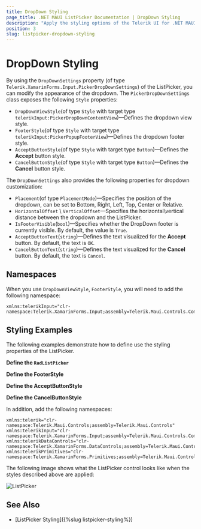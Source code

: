 ```yaml
---
title: DropDown Styling
page_title: .NET MAUI ListPicker Documentation | DropDown Styling
description: "Apply the styling options of the Telerik UI for .NET MAUI ListPicker DropDown"
position: 3
slug: listpicker-dropdown-styling
---
```


# DropDown Styling

By using the `DropDownSettings` property (of type `Telerik.XamarinForms.Input.PickerDropDownSettings`) of the ListPicker, you can modify the appearance of the dropdown. The `PickerDropDownSettings` class exposes the following `Style` properties:

* `DropDownViewStyle`(of type `Style` with target type `telerikInput:PickerDropDownContentView`)&mdash;Defines the dropdown view style.
* `FooterStyle`(of type `Style` with target type `telerikInput:PickerPopupFooterView`)&mdash;Defines the dropdown footer style.
* `AcceptButtonStyle`(of type `Style` with target type `Button`)&mdash;Defines the **Accept** button style.
* `CancelButtonStyle`(of type `Style` with target type `Button`)&mdash;Defines the **Cancel** button style.

The `DropDownSettings` also provides the following properties for dropdown customization:

* `Placement`(of type `PlacementMode`)&mdash;Specifies the position of the dropdown, can be set to Bottom, Right, Left, Top, Center or Relative.
* `HorizontalOffset` \ `VerticalOffset`&mdash;Specifies the horizontal\vertical distance between the dropdown and the ListPicker.
* `IsFooterVisible`(`bool`)&mdash;Specifies whether the DropDown footer is currently visible. By default, the value is `True`.
* `AcceptButtonText`(`string`)&mdash;Defines the text visualized for the **Accept** button. By default, the text is `OK`.
* `CancelButtonText`(`string`)&mdash;Defines the text visualized for the **Cancel** button. By default, the text is `Cancel`.

## Namespaces

When you use `DropDownViewStyle`, `FooterStyle`, you will need to add the following namespace:

```XAML
xmlns:telerikInput="clr-namespace:Telerik.XamarinForms.Input;assembly=Telerik.Maui.Controls.Compatibility"
```

## Styling Examples

The following examples demonstrate how to define use the styling properties of the ListPicker.

**Define the `RadListPicker`**

<snippet id='listpicker-features-styling' />

**Define the FooterStyle**

<snippet id='listpicker-style-footer-style' />

**Define the AcceptButtonStyle**

<snippet id='listpicker-style-accept-button-style' />

**Define the CancelButtonStyle**

<snippet id='listpicker-style-cancel-button-style' />


In addition, add the following namespaces:

 ```XAML
xmlns:telerik="clr-namespace:Telerik.Maui.Controls;assembly=Telerik.Maui.Controls"
xmlns:telerikInput="clr-namespace:Telerik.XamarinForms.Input;assembly=Telerik.Maui.Controls.Compatibility"
xmlns:telerikDataControls="clr-namespace:Telerik.XamarinForms.DataControls;assembly=Telerik.Maui.Controls.Compatibility"
xmlns:telerikPrimitives="clr-namespace:Telerik.XamarinForms.Primitives;assembly=Telerik.Maui.Controls.Compatibility"                      
 ```

The following image shows what the ListPicker control looks like when the styles described above are applied:

![ListPicker](../images/datepicker_style.png)

## See Also

- [ListPicker Styling]({%slug listpicker-styling%})
